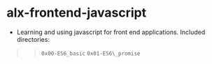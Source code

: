 
# alx-frontend-javascript
- Learning and using javascript for front end applications.
Included directories:
 >> `0x00-ES6_basic`
 >> `0x01-ES6\_promise`
